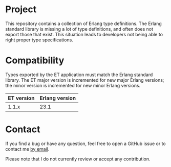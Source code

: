 # Project
This repository contains a collection of Erlang type definitions. The Erlang
standard library is missing a lot of type definitions, and often does not
export those that exist. This situation leads to developers not being able to
right proper type specifications.

# Compatibility
Types exported by the ET application must match the Erlang standard
library. The ET major version is incremented for new major Erlang versions;
the minor version is incremented for new minor Erlang versions.

| ET version | Erlang version |
|------------|----------------|
| 1.1.x      | 23.1           |

# Contact
If you find a bug or have any question, feel free to open a GitHub issue or to
contact me [by email](mailto:khaelin@gmail.com).

Please note that I do not currently review or accept any contribution.
